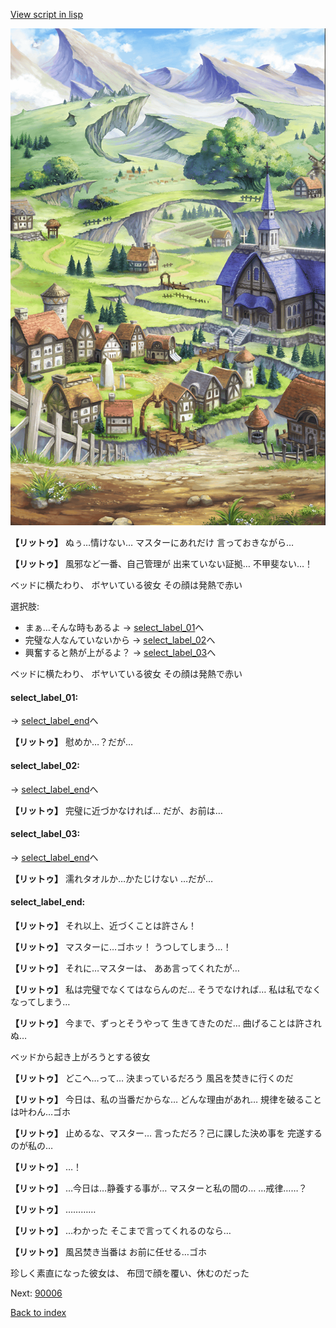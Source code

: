 [View script in lisp](../scripts/10053302.txt)

![004_outland.png](../images/backgrounds/004_outland.png)

**【リットゥ】**
ぬぅ…情けない…
マスターにあれだけ
言っておきながら…

**【リットゥ】**
風邪など一番、自己管理が
出来ていない証拠…
不甲斐ない…！

ベッドに横たわり、
ボヤいている彼女
その顔は発熱で赤い

選択肢:
- まぁ…そんな時もあるよ → [select_label_01](#select_label_01)へ
- 完璧な人なんていないから → [select_label_02](#select_label_02)へ
- 興奮すると熱が上がるよ？ → [select_label_03](#select_label_03)へ

ベッドに横たわり、
ボヤいている彼女
その顔は発熱で赤い

#### select_label_01:
 → [select_label_end](#select_label_end)へ

**【リットゥ】**
慰めか…？だが…

#### select_label_02:
 → [select_label_end](#select_label_end)へ

**【リットゥ】**
完璧に近づかなければ…
だが、お前は…

#### select_label_03:
 → [select_label_end](#select_label_end)へ

**【リットゥ】**
濡れタオルか…かたじけない
…だが…

#### select_label_end:

**【リットゥ】**
それ以上、近づくことは許さん！

**【リットゥ】**
マスターに…ゴホッ！
うつしてしまう…！

**【リットゥ】**
それに…マスターは、
ああ言ってくれたが…

**【リットゥ】**
私は完璧でなくてはならんのだ…
そうでなければ…
私は私でなくなってしまう…

**【リットゥ】**
今まで、ずっとそうやって
生きてきたのだ…
曲げることは許されぬ…

ベッドから起き上がろうとする彼女

**【リットゥ】**
どこへ…って…
決まっているだろう
風呂を焚きに行くのだ

**【リットゥ】**
今日は、私の当番だからな…
どんな理由があれ…
規律を破ることは叶わん…ゴホ

**【リットゥ】**
止めるな、マスター…
言っただろ？己に課した決め事を
完遂するのが私の…

**【リットゥ】**
…！

**【リットゥ】**
…今日は…静養する事が…
マスターと私の間の…
…戒律……？

**【リットゥ】**
…………

**【リットゥ】**
…わかった
そこまで言ってくれるのなら…

**【リットゥ】**
風呂焚き当番は
お前に任せる…ゴホ

珍しく素直になった彼女は、
布団で顔を覆い、休むのだった

Next: [90006](90006.md)

[Back to index](index.md)
